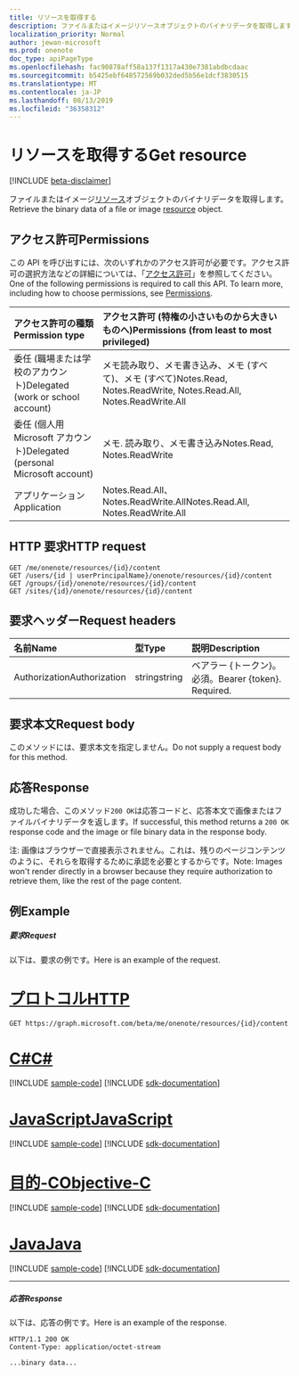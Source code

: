 ```yaml
---
title: リソースを取得する
description: ファイルまたはイメージリソースオブジェクトのバイナリデータを取得します。
localization_priority: Normal
author: jewan-microsoft
ms.prod: onenote
doc_type: apiPageType
ms.openlocfilehash: fac90878aff58a137f1317a430e7381abdbcdaac
ms.sourcegitcommit: b5425ebf648572569b032ded5b56e1dcf3830515
ms.translationtype: MT
ms.contentlocale: ja-JP
ms.lasthandoff: 08/13/2019
ms.locfileid: "36358312"
---
```

# <a name="get-resource"></a><span data-ttu-id="59e27-103">リソースを取得する</span><span class="sxs-lookup"><span data-stu-id="59e27-103">Get resource</span></span>

[!INCLUDE [beta-disclaimer](../../includes/beta-disclaimer.md)]

<span data-ttu-id="59e27-104">ファイルまたはイメージ[リソース](../resources/onenoteresource.md)オブジェクトのバイナリデータを取得します。</span><span class="sxs-lookup"><span data-stu-id="59e27-104">Retrieve the binary data of a file or image [resource](../resources/onenoteresource.md) object.</span></span>
## <a name="permissions"></a><span data-ttu-id="59e27-105">アクセス許可</span><span class="sxs-lookup"><span data-stu-id="59e27-105">Permissions</span></span>
<span data-ttu-id="59e27-p101">この API を呼び出すには、次のいずれかのアクセス許可が必要です。アクセス許可の選択方法などの詳細については、「[アクセス許可](/graph/permissions-reference)」を参照してください。</span><span class="sxs-lookup"><span data-stu-id="59e27-p101">One of the following permissions is required to call this API. To learn more, including how to choose permissions, see [Permissions](/graph/permissions-reference).</span></span>

|<span data-ttu-id="59e27-108">アクセス許可の種類</span><span class="sxs-lookup"><span data-stu-id="59e27-108">Permission type</span></span>      | <span data-ttu-id="59e27-109">アクセス許可 (特権の小さいものから大きいものへ)</span><span class="sxs-lookup"><span data-stu-id="59e27-109">Permissions (from least to most privileged)</span></span>              |
|:--------------------|:---------------------------------------------------------|
|<span data-ttu-id="59e27-110">委任 (職場または学校のアカウント)</span><span class="sxs-lookup"><span data-stu-id="59e27-110">Delegated (work or school account)</span></span> | <span data-ttu-id="59e27-111">メモ読み取り、メモ書き込み、メモ (すべて)、メモ (すべて)</span><span class="sxs-lookup"><span data-stu-id="59e27-111">Notes.Read, Notes.ReadWrite, Notes.Read.All, Notes.ReadWrite.All</span></span>    |
|<span data-ttu-id="59e27-112">委任 (個人用 Microsoft アカウント)</span><span class="sxs-lookup"><span data-stu-id="59e27-112">Delegated (personal Microsoft account)</span></span> | <span data-ttu-id="59e27-113">メモ. 読み取り、メモ書き込み</span><span class="sxs-lookup"><span data-stu-id="59e27-113">Notes.Read, Notes.ReadWrite</span></span>    |
|<span data-ttu-id="59e27-114">アプリケーション</span><span class="sxs-lookup"><span data-stu-id="59e27-114">Application</span></span> | <span data-ttu-id="59e27-115">Notes.Read.All、Notes.ReadWrite.All</span><span class="sxs-lookup"><span data-stu-id="59e27-115">Notes.Read.All, Notes.ReadWrite.All</span></span> |

## <a name="http-request"></a><span data-ttu-id="59e27-116">HTTP 要求</span><span class="sxs-lookup"><span data-stu-id="59e27-116">HTTP request</span></span>
<!-- { "blockType": "ignored" } -->
```http
GET /me/onenote/resources/{id}/content
GET /users/{id | userPrincipalName}/onenote/resources/{id}/content
GET /groups/{id}/onenote/resources/{id}/content
GET /sites/{id}/onenote/resources/{id}/content
```

## <a name="request-headers"></a><span data-ttu-id="59e27-117">要求ヘッダー</span><span class="sxs-lookup"><span data-stu-id="59e27-117">Request headers</span></span>
| <span data-ttu-id="59e27-118">名前</span><span class="sxs-lookup"><span data-stu-id="59e27-118">Name</span></span>       | <span data-ttu-id="59e27-119">型</span><span class="sxs-lookup"><span data-stu-id="59e27-119">Type</span></span> | <span data-ttu-id="59e27-120">説明</span><span class="sxs-lookup"><span data-stu-id="59e27-120">Description</span></span>|
|:-----------|:------|:----------|
| <span data-ttu-id="59e27-121">Authorization</span><span class="sxs-lookup"><span data-stu-id="59e27-121">Authorization</span></span>  | <span data-ttu-id="59e27-122">string</span><span class="sxs-lookup"><span data-stu-id="59e27-122">string</span></span>  | <span data-ttu-id="59e27-p102">ベアラー {トークン}。必須。</span><span class="sxs-lookup"><span data-stu-id="59e27-p102">Bearer {token}. Required.</span></span> |

## <a name="request-body"></a><span data-ttu-id="59e27-125">要求本文</span><span class="sxs-lookup"><span data-stu-id="59e27-125">Request body</span></span>
<span data-ttu-id="59e27-126">このメソッドには、要求本文を指定しません。</span><span class="sxs-lookup"><span data-stu-id="59e27-126">Do not supply a request body for this method.</span></span>

## <a name="response"></a><span data-ttu-id="59e27-127">応答</span><span class="sxs-lookup"><span data-stu-id="59e27-127">Response</span></span>

<span data-ttu-id="59e27-128">成功した場合、このメソッド`200 OK`は応答コードと、応答本文で画像またはファイルバイナリデータを返します。</span><span class="sxs-lookup"><span data-stu-id="59e27-128">If successful, this method returns a `200 OK` response code and the image or file binary data in the response body.</span></span>

<span data-ttu-id="59e27-129">注: 画像はブラウザーで直接表示されません。これは、残りのページコンテンツのように、それらを取得するために承認を必要とするからです。</span><span class="sxs-lookup"><span data-stu-id="59e27-129">Note: Images won't render directly in a browser because they require authorization to retrieve them, like the rest of the page content.</span></span>
## <a name="example"></a><span data-ttu-id="59e27-130">例</span><span class="sxs-lookup"><span data-stu-id="59e27-130">Example</span></span>
##### <a name="request"></a><span data-ttu-id="59e27-131">要求</span><span class="sxs-lookup"><span data-stu-id="59e27-131">Request</span></span>
<span data-ttu-id="59e27-132">以下は、要求の例です。</span><span class="sxs-lookup"><span data-stu-id="59e27-132">Here is an example of the request.</span></span>

# <a name="httptabhttp"></a>[<span data-ttu-id="59e27-133">プロトコル</span><span class="sxs-lookup"><span data-stu-id="59e27-133">HTTP</span></span>](#tab/http)
<!-- {
  "blockType": "request",
  "name": "get_resource"
}-->
```http
GET https://graph.microsoft.com/beta/me/onenote/resources/{id}/content
```
# <a name="ctabcsharp"></a>[<span data-ttu-id="59e27-134">C#</span><span class="sxs-lookup"><span data-stu-id="59e27-134">C#</span></span>](#tab/csharp)
[!INCLUDE [sample-code](../includes/snippets/csharp/get-resource-csharp-snippets.md)]
[!INCLUDE [sdk-documentation](../includes/snippets/snippets-sdk-documentation-link.md)]

# <a name="javascripttabjavascript"></a>[<span data-ttu-id="59e27-135">JavaScript</span><span class="sxs-lookup"><span data-stu-id="59e27-135">JavaScript</span></span>](#tab/javascript)
[!INCLUDE [sample-code](../includes/snippets/javascript/get-resource-javascript-snippets.md)]
[!INCLUDE [sdk-documentation](../includes/snippets/snippets-sdk-documentation-link.md)]

# <a name="objective-ctabobjc"></a>[<span data-ttu-id="59e27-136">目的-C</span><span class="sxs-lookup"><span data-stu-id="59e27-136">Objective-C</span></span>](#tab/objc)
[!INCLUDE [sample-code](../includes/snippets/objc/get-resource-objc-snippets.md)]
[!INCLUDE [sdk-documentation](../includes/snippets/snippets-sdk-documentation-link.md)]

# <a name="javatabjava"></a>[<span data-ttu-id="59e27-137">Java</span><span class="sxs-lookup"><span data-stu-id="59e27-137">Java</span></span>](#tab/java)
[!INCLUDE [sample-code](../includes/snippets/java/get-resource-java-snippets.md)]
[!INCLUDE [sdk-documentation](../includes/snippets/snippets-sdk-documentation-link.md)]

---

##### <a name="response"></a><span data-ttu-id="59e27-138">応答</span><span class="sxs-lookup"><span data-stu-id="59e27-138">Response</span></span>
<span data-ttu-id="59e27-139">以下は、応答の例です。</span><span class="sxs-lookup"><span data-stu-id="59e27-139">Here is an example of the response.</span></span>
<!-- {
  "blockType": "response",
  "truncated": true,
  "@odata.type": "stream"
} -->
```http
HTTP/1.1 200 OK
Content-Type: application/octet-stream

...binary data...
```

<!-- uuid: 8fcb5dbc-d5aa-4681-8e31-b001d5168d79
2015-10-25 14:57:30 UTC -->
<!--
{
  "type": "#page.annotation",
  "description": "Get resource",
  "keywords": "",
  "section": "documentation",
  "tocPath": "",
  "suppressions": [
  ]
}
-->
